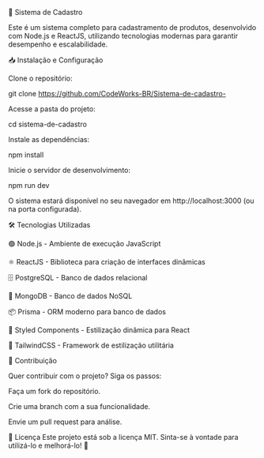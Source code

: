 🚀 Sistema de Cadastro

Este é um sistema completo para cadastramento de produtos, desenvolvido com Node.js e ReactJS, utilizando tecnologias modernas para garantir desempenho e escalabilidade.

📥 Instalação e Configuração

Clone o repositório:

git clone https://github.com/CodeWorks-BR/Sistema-de-cadastro-

Acesse a pasta do projeto:

cd sistema-de-cadastro

Instale as dependências:

npm install

Inicie o servidor de desenvolvimento:

npm run dev

O sistema estará disponível no seu navegador em http://localhost:3000 (ou na porta configurada).

🛠 Tecnologias Utilizadas

🟢 Node.js - Ambiente de execução JavaScript

⚛️ ReactJS - Biblioteca para criação de interfaces dinâmicas

🗄 PostgreSQL - Banco de dados relacional

🍃 MongoDB - Banco de dados NoSQL

📦 Prisma - ORM moderno para banco de dados

💅 Styled Components - Estilização dinâmica para React

🎨 TailwindCSS - Framework de estilização utilitária

🤝 Contribuição

Quer contribuir com o projeto? Siga os passos:

Faça um fork do repositório.

Crie uma branch com a sua funcionalidade.

Envie um pull request para análise.

📜 Licença
Este projeto está sob a licença MIT. Sinta-se à vontade para utilizá-lo e melhorá-lo! 🚀